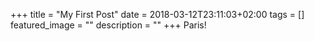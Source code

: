 +++
title =  "My First Post"
date = 2018-03-12T23:11:03+02:00
tags = []
featured_image = ""
description = ""
+++
Paris!